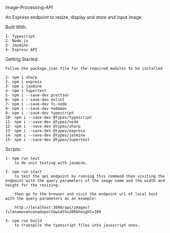 Image-Processing-API

An Express endpoint to resize, display and store and input image


Built With:

    1- Typescript
    2- Node.js
    3- Jasmine
    4- Express API

Getting Started:

    Follow the package.json file for the required modules to be installed

    1- npm i sharp
    2- npm i express
    3- npm i jasmine
    4- npm i supertest
    5- npm i --save-dev prettier
    6- npm i --save-dev eslint
    7- npm i --save-dev ts-node
    8- npm i --save-dev nodemon
    9- npm i --save-dev typescript
    10- npm i --save-dev @types/typescript
    11- npm i --save-dev @types/node
    12- npm i --save-dev @types/sharp
    13- npm i --save-dev @types/express
    14- npm i --save-dev @types/jasmine
    15- npm i --save-dev @types/supertest


Scripts:

    1- npm run test
        to do unit testing with jasmine.
        
    2- npm run start
        to test the api endpoint by running this command then visiting the endpoint with the query parameters of the image name and the width and height for the resizing.

        then go to the browser and visit the endpoint url of local host with the query parameters as an example:

        http://localhost:3000/api/images?filename=encenadaport&width=200&height=200

    3- npm run build
        to transpile the typescript files into javascript ones.





